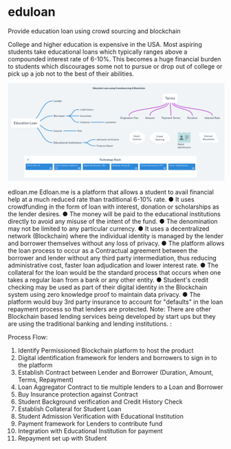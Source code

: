 # eduloan
Provide education loan using crowd sourcing and blockchain

College and higher education is expensive in the USA. Most aspiring students take educational
loans which typically ranges above a compounded interest rate of 6-10%. This becomes a huge
financial burden to students which discourages some not to pursue or drop out of college or pick
up a job not to the best of their abilities.

![context](/images/context.png)



edloan.me
Edloan.me is a platform that allows a student to avail financial help at a much reduced rate than
traditional 6-10% rate.
● It uses crowdfunding in the form of loan with interest, donation or scholarships as the
lender desires.
● The money will be paid to the educational institutions directly to avoid any misuse of the
intent of the fund.
● The denomination may not be limited to any particular currency.
● It uses a decentralized network (Blockchain) where the individual identity is managed by
the lender and borrower themselves without any loss of privacy.
● The platform allows the loan process to occur as a Contractual agreement between the
borrower and lender without any third party intermediation, thus reducing administrative
cost, faster loan adjudication and lower interest rate.
● The collateral for the loan would be the standard process that occurs when one takes a
regular loan from a bank or any other entity.
● Student's credit checking may be used as part of their digital identity in the Blockchain
system using zero knowledge proof to maintain data privacy.
● The platform would buy 3rd party insurance to account for "defaults" in the loan
repayment process so that lenders are protected.
Note: There are other Blockchain based lending services being developed by start ups but they
are using the traditional banking and lending institutions. :

Process Flow:
1. Identify Permissioned Blockchain platform to host the product
2. Digital identification framework for lenders and borrowers to sign in to the platform
3. Establish Contract between Lender and Borrower (Duration, Amount, Terms,
Repayment)
4. Loan Aggregator Contract to tie multiple lenders to a Loan and Borrower
5. Buy Insurance protection against Contract
6. Student Background verification and Credit History Check
7. Establish Collateral for Student Loan
8. Student Admission Verification with Educational Institution
9. Payment framework for Lenders to contribute fund
10. Integration with Educational Institution for payment
11. Repayment set up with Student
